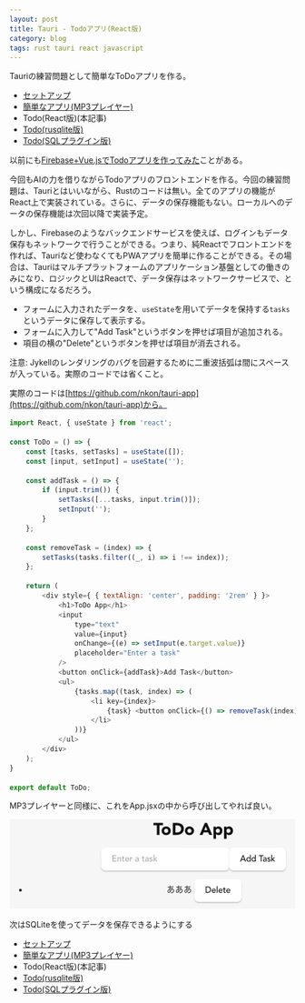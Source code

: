 ```yaml
---
layout: post
title: Tauri - Todoアプリ(React版)
category: blog
tags: rust tauri react javascript
---
```


Tauriの練習問題として簡単なToDoアプリを作る。

* [セットアップ](../Tauri-Setup/)
* [簡単なアプリ(MP3プレイヤー)](../Tauri-Player1/)
* Todo(React版)(本記事)
* [Todo(rusqlite版)](../Tauri-Todo-Rusqlite/)
* [Todo(SQLプラグイン版)](../Tauri-Todo-Plugin-Sqlite/)

以前にも[Firebase+Vue.jsでTodoアプリを作ってみた](../Firebase_Vue/)ことがある。

今回もAIの力を借りながらTodoアプリのフロントエンドを作る。今回の練習問題は、Tauriとはいいながら、Rustのコードは無い。全てのアプリの機能がReact上で実装されている。さらに、データの保存機能もない。ローカルへのデータの保存機能は次回以降で実装予定。

しかし、Firebaseのようなバックエンドサービスを使えば、ログインもデータ保存もネットワークで行うことができる。つまり、純Reactでフロントエンドを作れば、Tauriなど使わなくてもPWAアプリを簡単に作ることができる。その場合は、Tauriはマルチプラットフォームのアプリケーション基盤としての働きのみになり、ロジックとUIはReactで、データ保存はネットワークサービスで、という構成になるだろう。

* フォームに入力されたデータを、`useState`を用いてデータを保持する`tasks`というデータに保存して表示する。
* フォームに入力して"Add Task"というボタンを押せば項目が追加される。
* 項目の横の"Delete"というボタンを押せば項目が消去される。

注意: Jykellのレンダリングのバグを回避するために二重波括弧は間にスペースが入っている。実際のコードでは省くこと。

実際のコードは[https://github.com/nkon/tauri-app](https://github.com/nkon/tauri-app)から。

```javascript
import React, { useState } from 'react';

const ToDo = () => {
    const [tasks, setTasks] = useState([]);
    const [input, setInput] = useState('');

    const addTask = () => {
        if (input.trim()) {
            setTasks([...tasks, input.trim()]);
            setInput('');
        }
    };

    const removeTask = (index) => {
        setTasks(tasks.filter((_, i) => i !== index));
    };

    return (
        <div style={ { textAlign: 'center', padding: '2rem' } }>
            <h1>ToDo App</h1>
            <input
                type="text"
                value={input}
                onChange={(e) => setInput(e.target.value)}
                placeholder="Enter a task"
            />
            <button onClick={addTask}>Add Task</button>
            <ul>
                {tasks.map((task, index) => (
                    <li key={index}>
                        {task} <button onClick={() => removeTask(index)}>Delete</button>
                    </li>
                ))}
            </ul>
        </div>
    );
}

export default ToDo;
```

MP3プレイヤーと同様に、これをApp.jsxの中から呼び出してやれば良い。

![ToDo](../images/tauri-todo.png)

次はSQLiteを使ってデータを保存できるようにする

* [セットアップ](../Tauri-Setup/)
* [簡単なアプリ(MP3プレイヤー)](../Tauri-Player1/)
* Todo(React版)(本記事)
* [Todo(rusqlite版)](../Tauri-Todo-Rusqlite/)
* [Todo(SQLプラグイン版)](../Tauri-Todo-Plugin-Sqlite/)
